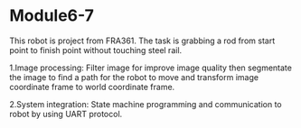 # Module6-7
This robot is project from FRA361. The task is grabbing a rod from start point to finish point without touching steel rail.

1.Image processing: Filter image for improve image quality then segmentate
the image to find a path for the robot to move and transform image
coordinate frame to world coordinate frame.

2.System integration: State machine programming and communication to robot
by using UART protocol.
